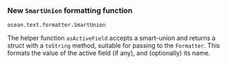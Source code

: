### New `SmartUnion` formatting function

`ocean.text.formatter.SmartUnion`

The helper function `asActiveField` accepts a smart-union and returns a struct
with a `toString` method, suitable for passing to the `Formatter`. This formats
the value of the active field (if any), and (optionally) its name.

